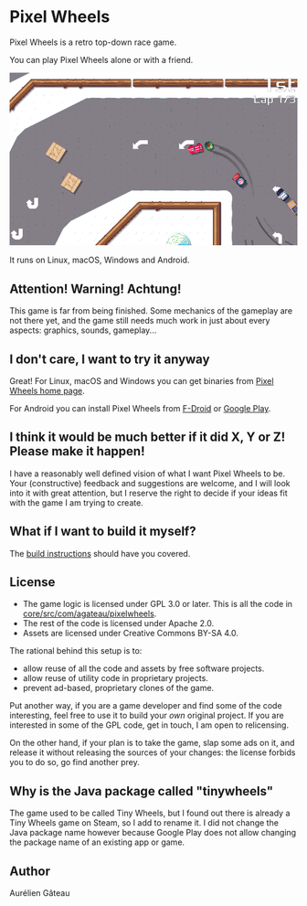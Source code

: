# Pixel Wheels

Pixel Wheels is a retro top-down race game.

You can play Pixel Wheels alone or with a friend.

![Screenshot](fastlane/metadata/android/en-US/images/phoneScreenshots/mine-drop.png)

It runs on Linux, macOS, Windows and Android.

## Attention! Warning! Achtung!

This game is far from being finished. Some mechanics of the gameplay are not
there yet, and the game still needs much work in just about every aspects:
graphics, sounds, gameplay...

## I don't care, I want to try it anyway

Great! For Linux, macOS and Windows you can get binaries from [Pixel Wheels
home page][pw].

For Android you can install Pixel Wheels from [F-Droid][fd] or [Google
Play][gplay].

[pw]: http://agateau.com/projects/pixelwheels
[fd]: https://f-droid.org/fr/packages/com.agateau.tinywheels.android/
[gplay]: https://play.google.com/apps/testing/com.agateau.tinywheels.android


## I think it would be much better if it did X, Y or Z! Please make it happen!

I have a reasonably well defined vision of what I want Pixel Wheels to be.
Your (constructive) feedback and suggestions are welcome, and I will look into
it with great attention, but I reserve the right to decide if your ideas fit
with the game I am trying to create.

## What if I want to build it myself?

The [build instructions][build] should have you covered.

[build]: doc/building.md

## License

- The game logic is licensed under GPL 3.0 or later. This is all the code in
  [core/src/com/agateau/pixelwheels](core/src/com/agateau/pixelwheels).
- The rest of the code is licensed under Apache 2.0.
- Assets are licensed under Creative Commons BY-SA 4.0.

The rational behind this setup is to:

- allow reuse of all the code and assets by free software projects.
- allow reuse of utility code in proprietary projects.
- prevent ad-based, proprietary clones of the game.

Put another way, if you are a game developer and find some of the code
interesting, feel free to use it to build your *own* original project. If you
are interested in some of the GPL code, get in touch, I am open to relicensing.

On the other hand, if your plan is to take the game, slap some ads on it, and
release it without releasing the sources of your changes: the license forbids
you to do so, go find another prey.

## Why is the Java package called "tinywheels"

The game used to be called Tiny Wheels, but I found out there is already a Tiny
Wheels game on Steam, so I add to rename it. I did not change the Java package 
name however because Google Play does not allow changing the package name of an
existing app or game.

## Author

Aurélien Gâteau
